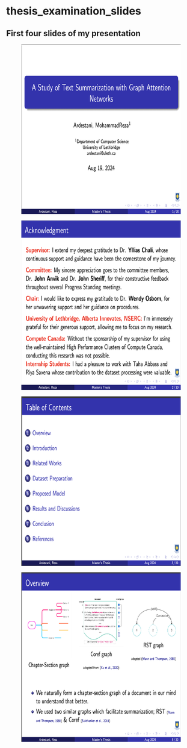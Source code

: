 # thesis_examination_slides


## First four slides of my presentation
<figure>
    <img src="./misc/1.png" width="750" height="450" alt="">
</figure>
<figure>
    <img src="./misc/2.png" width="750" height="450" alt="">
</figure>
<figure>
    <img src="./misc/3.png" width="750" height="450" alt="">
</figure>
<figure>
    <img src="./misc/4.png" width="750" height="450" alt="">
</figure>
<br>
<br>
